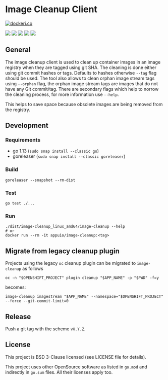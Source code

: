 # Image Cleanup Client

[![dockeri.co](https://dockeri.co/image/appuio/image-cleanup)](https://hub.docker.com/r/appuio/image-cleanup)

![](https://img.shields.io/github/workflow/status/appuio/image-cleanup/Build)
![](https://img.shields.io/github/v/release/appuio/image-cleanup?include_prereleases)
![](https://img.shields.io/github/issues-raw/appuio/image-cleanup)
![](https://img.shields.io/github/issues-pr-raw/appuio/image-cleanup)
![](https://img.shields.io/github/license/appuio/image-cleanup)

## General

The image cleanup client is used to clean up container images in an image registry when they are tagged using git SHA. The cleaning is done either using git commit hashes or tags. Defaults to hashes otherwise ```--tag``` flag should be used. The tool also allows to clean orphan image stream tags using ```--orphan``` flag, the orphan image stream tags are images that do not have any Git commit/tag. There are secondary flags which help to norrow the cleaning process, for more information use ```--help```.

This helps to save space because obsolete images are being removed from the registry.

## Development

### Requirements

* go 1.13 (`sudo snap install --classic go`)
* goreleaser (`sudo snap install --classic goreleaser`)

### Build

```
goreleaser --snapshot --rm-dist
```

### Test

```
go test ./...
```

### Run
```
./dist/image-cleanup_linux_amd64/image-cleanup --help
# or
docker run --rm -it appuio/image-cleanup:<tag>
```

## Migrate from legacy cleanup plugin

Projects using the legacy `oc` cleanup plugin can be migrated to `image-cleanup` as follows

```console
oc -n "$OPENSHIFT_PROJECT" plugin cleanup "$APP_NAME" -p "$PWD" -f=y
```
becomes:
```console
image-cleanup imagestream "$APP_NAME" --namespace="$OPENSHIFT_PROJECT" --force --git-commit-limit=0
```

## Release

Push a git tag with the scheme `vX.Y.Z`.

## License

This project is BSD 3-Clause licensed (see LICENSE file for details).

This project uses other OpenSource software as listed in `go.mod` and indirectly in `go.sum` files. All their licenses apply too.
